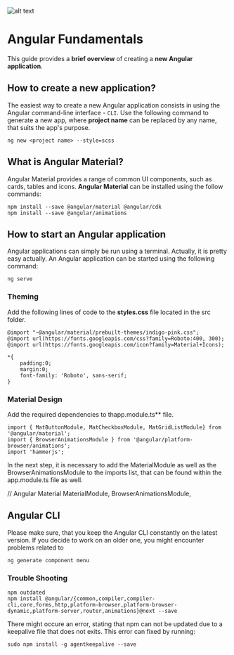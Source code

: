 ![alt text](assets/images/angular.png)
# Angular Fundamentals
This guide provides a **brief overview** of creating a **new Angular application**.

## How to create a new application?
The easiest way to create a new Angular application consists in using the Angular command-line interface - `CLI`.
Use the following command to generate a new app, where **project name** can be replaced by any name, that
suits the app's purpose.

```
ng new <project name> --style=scss
```

## What is Angular Material?
Angular Material provides a range of common UI components, such as cards, tables and icons. **Angular Material** can be installed
using the follow commands:

```
npm install --save @angular/material @angular/cdk
npm install --save @angular/animations
```

## How to start an Angular application
Angular applications can simply be run using a terminal. Actually, it is pretty easy actually. An Angular application can be
started using the following command:

```
ng serve
```


### Theming
Add the following lines of code to the **styles.css** file located in the src folder.

```
@import "~@angular/material/prebuilt-themes/indigo-pink.css";
@import url(https://fonts.googleapis.com/css?family=Roboto:400, 300);
@import url(https://fonts.googleapis.com/icon?family=Material+Icons);

*{
    padding:0;
    margin:0;
    font-family: 'Roboto', sans-serif;
}
```

### Material Design
Add the required dependencies to thapp.module.ts** file.

```
import { MatButtonModule, MatCheckboxModule, MatGridListModule} from '@angular/material';
import { BrowserAnimationsModule } from '@angular/platform-browser/animations';
import 'hammerjs';
```
In the next step, it is necessary to add the MaterialModule as well as the BrowserAnimationsModule to the imports list, that can be found within the app.module.ts file as well.
   
 // Angular Material
 MaterialModule, 
 BrowserAnimationsModule,


## Angular CLI
Please make sure, that you keep the Angular CLI constantly on the latest version. If you decide to work on an older one, you might encounter problems related to 

```
ng generate component menu
```

### Trouble Shooting

```
npm outdated
npm install @angular/{common,compiler,compiler-cli,core,forms,http,platform-browser,platform-browser-dynamic,platform-server,router,animations}@next --save
```

There might occure an error, stating that npm can not be updated due to a keepalive file that does not exits. This error can fixed by running:
```
sudo npm install -g agentkeepalive --save
```
